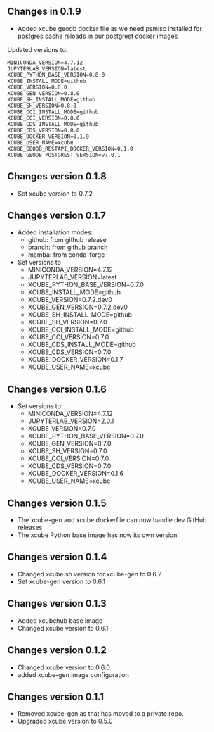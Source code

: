 ## Changes in 0.1.9

- Added xcube geodb docker file as we need psmisc
  installed for postgres cache reloads in our postgrest 
  docker images

Updated versions to:

    MINICONDA_VERSION=4.7.12
    JUPYTERLAB_VERSION=latest
    XCUBE_PYTHON_BASE_VERSION=0.8.0
    XCUBE_INSTALL_MODE=github
    XCUBE_VERSION=0.8.0
    XCUBE_GEN_VERSION=0.8.0
    XCUBE_SH_INSTALL_MODE=github
    XCUBE_SH_VERSION=0.8.0
    XCUBE_CCI_INSTALL_MODE=github
    XCUBE_CCI_VERSION=0.8.0
    XCUBE_CDS_INSTALL_MODE=github
    XCUBE_CDS_VERSION=0.8.0
    XCUBE_DOCKER_VERSION=0.1.9
    XCUBE_USER_NAME=xcube
    XCUBE_GEODB_RESTAPI_DOCKER_VERSION=0.1.0
    XCUBE_GEODB_POSTGREST_VERSION=v7.0.1

## Changes version 0.1.8

- Set xcube version to 0.7.2

## Changes version 0.1.7

- Added installation modes:
  - github: from github release
  - branch: from github branch
  - mamba: from conda-forge
- Set versions to
  - MINICONDA_VERSION=4.7.12
  - JUPYTERLAB_VERSION=latest
  - XCUBE_PYTHON_BASE_VERSION=0.7.0
  - XCUBE_INSTALL_MODE=github
  - XCUBE_VERSION=0.7.2.dev0
  - XCUBE_GEN_VERSION=0.7.2.dev0
  - XCUBE_SH_INSTALL_MODE=github
  - XCUBE_SH_VERSION=0.7.0
  - XCUBE_CCI_INSTALL_MODE=github
  - XCUBE_CCI_VERSION=0.7.0
  - XCUBE_CDS_INSTALL_MODE=github
  - XCUBE_CDS_VERSION=0.7.0
  - XCUBE_DOCKER_VERSION=0.1.7
  - XCUBE_USER_NAME=xcube

## Changes version 0.1.6

- Set versions to:
  - MINICONDA_VERSION=4.7.12
  - JUPYTERLAB_VERSION=2.0.1
  - XCUBE_VERSION=0.7.0
  - XCUBE_PYTHON_BASE_VERSION=0.7.0
  - XCUBE_GEN_VERSION=0.7.0
  - XCUBE_SH_VERSION=0.7.0
  - XCUBE_CCI_VERSION=0.7.0
  - XCUBE_CDS_VERSION=0.7.0
  - XCUBE_DOCKER_VERSION=0.1.6
  - XCUBE_USER_NAME=xcube    

## Changes version 0.1.5

- The xcube-gen and xcube dockerfile can now handle 
  dev GitHub releases
- The xcube Python base image has now its own version  

## Changes version 0.1.4

* Changed xcube sh version for xcube-gen to 0.6.2
* Set xcube-gen version to 0.6.1

## Changes version 0.1.3

* Added xcubehub base image
* Changed xcube version to 0.6.1

## Changes version 0.1.2

* Changed xcube version to 0.6.0
* added xcube-gen image configuration 

## Changes version 0.1.1

* Removed xcube-gen as that has moved to a private repo. 
* Upgraded xcube version to 0.5.0 
